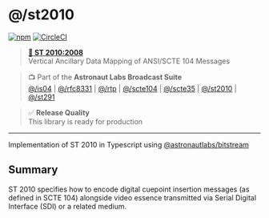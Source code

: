 # @/st2010

[![npm](https://img.shields.io/npm/v/@astronautlabs/st2010)](https://npmjs.com/package/@astronautlabs/st2010)
[![CircleCI](https://circleci.com/gh/astronautlabs/st2010.svg?style=svg)](https://circleci.com/gh/astronautlabs/st2010)

> **[📜 ST 2010:2008](https://ieeexplore.ieee.org/document/7291860)**  
> Vertical Ancillary Data Mapping of ANSI/SCTE 104 Messages

> 📺 Part of the **Astronaut Labs Broadcast Suite**  
> [@/is04](https://github.com/astronautlabs/is04) |
> [@/rfc8331](https://github.com/astronautlabs/rfc8331) |
> [@/rtp](https://github.com/astronautlabs/rtp) |
> [@/scte104](https://github.com/astronautlabs/scte104) | 
> [@/scte35](https://github.com/astronautlabs/scte35) | 
> [@/st2010](https://github.com/astronautlabs/st2010) | 
> [@/st291](https://github.com/astronautlabs/st291)

> ✅ **Release Quality**  
> This library is ready for production

---

Implementation of ST 2010 in Typescript using [@astronautlabs/bitstream](https://github.com/astronautlabs/bitstream)

## Summary

ST 2010 specifies how to encode digital cuepoint insertion messages (as defined in SCTE 104) alongside video essence transmitted via Serial Digital Interface (SDI) or a related medium.